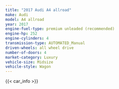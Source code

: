 ```yaml
---
title: "2017 Audi A4 allroad"
make: Audi
model: A4 allroad
year: 2017
engine-fuel-type: premium unleaded (recommended)
engine-hp: 252
engine-cylinders: 4
transmission-type: AUTOMATED_Manual
driven-wheels: all wheel drive
number-of-doors: 4
market-category: Luxury
vehicle-size: Midsize
vehicle-style: Wagon
---
```


{{< car_info >}}
